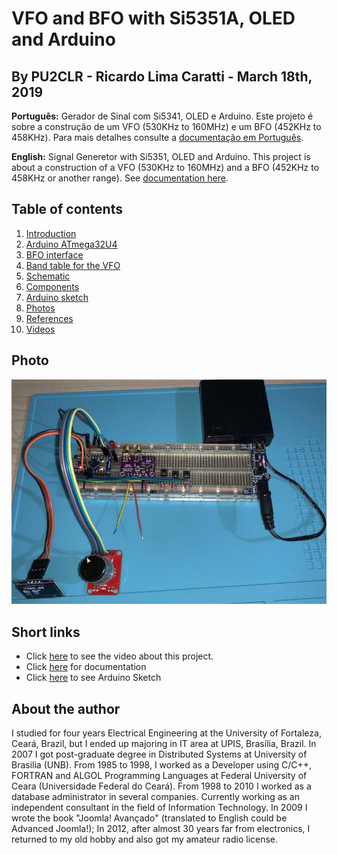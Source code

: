 # VFO and BFO with Si5351A, OLED and Arduino

## By PU2CLR - Ricardo Lima Caratti - March 18th, 2019


__Português:__ Gerador de Sinal com Si5341, OLED e Arduino. Este projeto é sobre a construção de um VFO (530KHz to 160MHz) e um BFO (452KHz to 458KHz). Para mais detalhes consulte a [documentação em Português](/Doc/Pt). 

__English:__ Signal Generetor with Si5351, OLED and Arduino. This project is about a construction of a VFO (530KHz to 160MHz) and a BFO (452KHz to 458KHz or another range). See [documentation here](/Doc/En).

## Table of contents

1. [Introduction](/Doc/En#introduction) 
1. [Arduino ATmega32U4](/Doc/En#arduino-atmega32u4)
1. [BFO interface](/Doc/En#vfo-and-bfo-interface)
1. [Band table for the VFO](/Doc/En#band-table-for-the-VFO)
1. [Schematic](/Doc/En#schematic)
1. [Components](/Doc/En#components)
1. [Arduino sketch](/Doc/En#arduino-sketch)
1. [Photos](/Doc/En#photos)
1. [References](/Doc/En#references)
1. [Videos](/Doc/En#videos)


## Photo

 ![Photo about this project](/images/prototype_photo_01.jpg)

## Short links

- Click [here](https://youtu.be/pFDvcIk5EAk) to see the video about this project.
- Click [here](https://github.com/pu2clr/VFO_BFO_OLED_ARDUINO/tree/master/Doc/En) for documentation
- Click [here](/source/si5351_vfobfo.ino) to see Arduino Sketch

## About the author 

I studied for four years Electrical Engineering at the University of Fortaleza, Ceará, Brazil, but I ended up majoring in IT area at UPIS, Brasília, Brazil. In 2007 I got post-graduate degree in Distributed Systems at University of Brasilia (UNB). From 1985 to 1998, I worked as a Developer using C/C++, FORTRAN and ALGOL Programming Languages at Federal University of Ceara (Universidade Federal do Ceará). From 1998 to 2010 I worked as a database administrator in several companies. Currently working as an independent consultant in the field of Information Technology. In 2009 I wrote the book "Joomla! Avançado" (translated to English could be Advanced Joomla!); In 2012, after almost 30 years far from electronics, I returned to my old hobby and also got my amateur radio license. 







